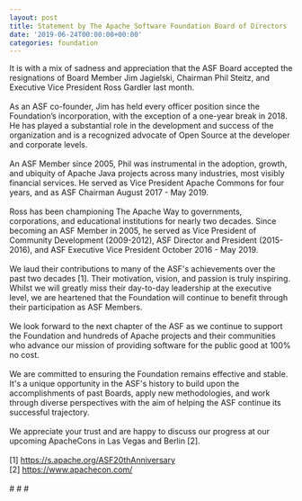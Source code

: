 ```yaml
---
layout: post
title: Statement by The Apache Software Foundation Board of Directors
date: '2019-06-24T00:00:00+00:00'
categories: foundation
---
```

<div>It is with a mix of sadness and appreciation that the ASF Board accepted the resignations of Board Member Jim Jagielski, Chairman Phil Steitz, and Executive Vice President Ross Gardler last month.</div> 
  <div><br /></div> 
  <div>As an ASF co-founder, Jim has held every officer position since the Foundation’s incorporation, with the exception of a one-year break in 2018. He has played a substantial role in the development and success of the organization and is a recognized advocate of Open Source at the developer and corporate levels.</div> 
  <div><br /></div> 
  <div>An ASF Member since 2005, Phil was instrumental in the adoption, growth, and ubiquity of Apache Java projects across many industries, most visibly financial services. He served as Vice President Apache Commons for four years, and as ASF Chairman August 2017 - May 2019.</div> 
  <div><br /></div> 
  <div>Ross has been championing The Apache Way to governments, corporations, and educational institutions for nearly two decades. Since becoming an ASF Member in 2005, he served as Vice President of Community Development (2009-2012), ASF Director and President (2015-2016), and ASF Executive Vice President October 2016 - May 2019.</div> 
  <div><br /></div> 
  <div>We laud their contributions to many of the ASF's achievements over the past two decades [1]. Their motivation, vision, and passion is truly inspiring. Whilst we will greatly miss their day-to-day leadership at the executive level, we are heartened that the Foundation will continue to benefit through their participation as ASF Members.</div> 
  <div><br /></div> 
  <div>We look forward to the next chapter of the ASF as we continue to support the Foundation and hundreds of Apache projects and their communities who advance our mission of providing software for the public good at 100% no cost.</div> 
  <div><br /></div> 
  <div>We are committed to ensuring the Foundation remains effective and stable. It's a unique opportunity in the ASF's history to build upon the accomplishments of past Boards, apply new methodologies, and work through diverse perspectives with the aim of helping the ASF continue its successful trajectory.</div> 
  <div><br /></div> 
  <div>We appreciate your trust and are happy to discuss our progress at our upcoming ApacheCons in Las Vegas and Berlin [2].</div> 
  <div><br /></div> 
  <div>[1] <a href="https://s.apache.org/ASF20thAnniversary">https://s.apache.org/ASF20thAnniversary</a></div> 
  <div>[2] <a href="https://www.apachecon.com/">https://www.apachecon.com/</a></div> 
  <div><br /></div> 
  <div># # #</div> 
  <div><br /></div>
